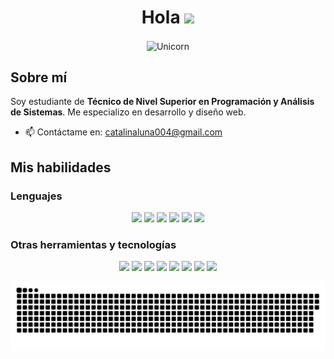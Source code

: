<h1 align="center"><b>Hola</b> <img src="https://media.giphy.com/media/hvRJCLFzcasrR4ia7z/giphy.gif" width="35"></h1>

<p align="center">
  <img align="center" width="750px" alt="Unicorn" src="https://i.pinimg.com/originals/0b/5c/c0/0b5cc024841accd9a31a7b2daeb0e57b.gif"/>
</p>

## Sobre mí

Soy estudiante de **Técnico de Nivel Superior en Programación y Análisis de Sistemas**. Me especializo en desarrollo y diseño web.

- 📫 Contáctame en: [catalinaluna004@gmail.com](mailto:catalinaluna004@gmail.com)

## Mis habilidades

### Lenguajes
<p align="center">
  <img src="https://img.shields.io/badge/HTML-E34F26?style=for-the-badge&logo=html5&logoColor=white">
  <img src="https://img.shields.io/badge/CSS-%231572B6?style=for-the-badge&logo=css3&logoColor=white">
  <img src="https://img.shields.io/badge/JavaScript-F7DF1E?style=for-the-badge&logo=javascript&logoColor=black">
  <img src="https://img.shields.io/badge/Java-ED8B00?style=for-the-badge&logo=java&logoColor=white">
  <img src="https://img.shields.io/badge/Python-3670A0?style=for-the-badge&logo=python&logoColor=ffdd54">
  <img src="https://img.shields.io/badge/PHP-%23777BB4.svg?style=for-the-badge&logo=php&logoColor=white">
</p>

### Otras herramientas y tecnologías
<p align="center">
  <img src="https://img.shields.io/badge/Trello-%230052CC?style=for-the-badge&logo=trello&logoColor=white"> 
  <img src="https://img.shields.io/badge/GitHub-%23181717?style=for-the-badge&logo=github&logoColor=white">
  <img src="https://img.shields.io/badge/Bitbucket-%230052CC?style=for-the-badge&logo=bitbucket&logoColor=white">
  <img src="https://img.shields.io/badge/MySQL-%234479A1?style=for-the-badge&logo=mysql&logoColor=white">
  <img src="https://img.shields.io/badge/Notion-%23000000.svg?style=for-the-badge&logo=notion&logoColor=white">
  <img src="https://img.shields.io/badge/Aseprite-FFFFFF?style=for-the-badge&logo=Aseprite&logoColor=#7D929E">
  <img src="https://img.shields.io/badge/Canva-%2300C4CC.svg?style=for-the-badge&logo=Canva&logoColor=white">
  <img src="https://img.shields.io/badge/ClipStudioPaint-%23CFD3D3.svg?style=for-the-badge&logo=ClipStudioPaint&logoColor=white">
</p>

<p align="center">
 <img width="1000" src="assets/snake.svg" alt="snake"/>
</p>
<!--
## Estadísticas de GitHub

### Lenguajes más usados
<p align="center">
  <img src="https://github-readme-stats.vercel.app/api/top-langs?username=Nickname&show_icons=true&locale=en&bg_color=0d1117&text_color=ffffff&layout=compact" alt="Lenguajes más usados" />
</p>

### Mis estadísticas
<p align="center">
  <img src="https://github-readme-stats.vercel.app/api?username=CatalinaLuna&show_icons=true&locale=en&bg_color=0d1117&text_color=ffffff" alt="Estadísticas de GitHub" />
  <img src="https://github-readme-streak-stats.herokuapp.com/?user=CatalinaLuna&theme=dark&background=0d1117&date_format=M%20j%5B%2C%20Y%5D" alt="Racha de GitHub" />
</p>

---

✨ _¡Gracias por visitar mi perfil!_ ✨


**CatalinaLuna/CatalinaLuna** is a ✨ _special_ ✨ repository because its `README.md` (this file) appears on your GitHub profile.

Here are some ideas to get you started:

- 🔭 I’m currently working on ...
- 🌱 I’m currently learning ...
- 👯 I’m looking to collaborate on ...
- 🤔 I’m looking for help with ...
- 💬 Ask me about ...
- 📫 How to reach me: ...
- 😄 Pronouns: ...
- ⚡ Fun fact: ...
-->
